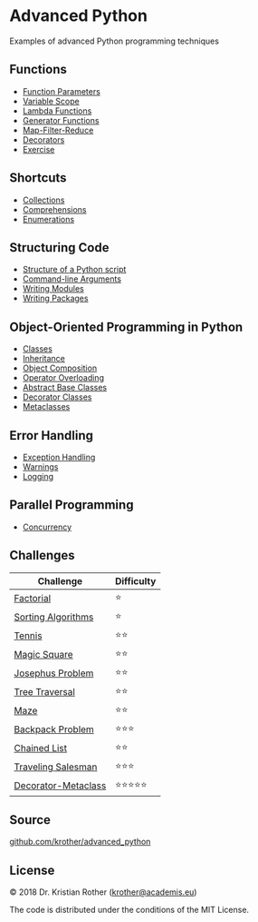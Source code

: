 
# Advanced Python

Examples of advanced Python programming techniques

## Functions

* [Function Parameters](functions/function_parameters.md)
* [Variable Scope](functions/scope.md)
* [Lambda Functions](functions/lambda_functions.md)
* [Generator Functions](functions/generators.md)
* [Map-Filter-Reduce](functions/functools.md)
* [Decorators](functions/decorators.md)
* [Exercise](functions/exercises.md)

## Shortcuts

* [Collections](shortcuts/collections.md)
* [Comprehensions](shortcuts/comprehensions.md)
* [Enumerations](shortcuts/enums.md)

## Structuring Code

* [Structure of a Python script](structure/main_block.md)
* [Command-line Arguments](structure/commandline_args.md)
* [Writing Modules](structure/modules/)
* [Writing Packages](structure/package/)

## Object-Oriented Programming in Python

* [Classes](classes/classes.md)
* [Inheritance](classes/inheritance.md)
* [Object Composition](classes/composition.md)
* [Operator Overloading](classes/operator_overloading.md)
* [Abstract Base Classes](classes/abc.md)
* [Decorator Classes](classes/decorator_class.md)
* [Metaclasses](classes/metaclasses.md)


## Error Handling

* [Exception Handling](error_handling/exceptions/)
* [Warnings](error_handling/warnings.md)
* [Logging](error_handling/logging/)

## Parallel Programming

* [Concurrency](concurrency/)

## Challenges

| Challenge | Difficulty |
|-----------|---------------|
| [Factorial](challenges/factorial.rst) | ⭐ |
| [Sorting Algorithms](challenges/sorting.md) | ⭐ |
| [Tennis](challenges/tennis.md) | ⭐⭐ |
| [Magic Square](challenges/magic_square.md) | ⭐⭐ |
| [Josephus Problem](challenges/josephus.md) | ⭐⭐ |
| [Tree Traversal](challenges/tree_traversal.md) | ⭐⭐ |
| [Maze](challenges/maze.md) | ⭐⭐ |
| [Backpack Problem](challenges/backpack_problem.md) | ⭐⭐⭐ |
| [Chained List](challenges/chained_list.md) | ⭐⭐ |
| [Traveling Salesman](challenges/tsp.md) | ⭐⭐⭐ |
| [Decorator-Metaclass](challenges/metaclass.md) | ⭐⭐⭐⭐⭐ |


## Source

[github.com/krother/advanced_python](https://github.com/krother/advanced_python)

## License

© 2018 Dr. Kristian Rother (krother@academis.eu)

The code is distributed under the conditions of the MIT License.
